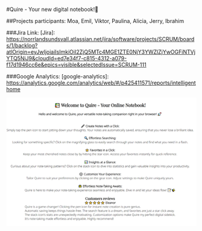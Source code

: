 <!-- jira länk -->
<!-- google analytics länk -->
<!-- närvarande i projekt -->

#Quire - Your new digital notebook!🎈

##Projects participants: Moa, Emil, Viktor, Paulina, Alicia, Jerry, Ibrahim

###Jira Link:
[Jira]: https://norrlandsundsvall.atlassian.net/jira/software/projects/SCRUM/boards/1/backlog?atlOrigin=eyJwIjoiaiIsImkiOiI2ZjQ5MTc4MGE1ZTE0NjY3YWZlZjYwOGFiNTVjYTQ5NiJ9&cloudId=ed7e34f7-c815-4312-a079-f17d1946cc6e&epics=visible&selectedIssue=SCRUM-111


###Google Analytics:
[google-analytics]: https://analytics.google.com/analytics/web/#/p425411571/reports/intelligenthome


![Welcome message/Instructions for Quire](./images/welcomemessage.PNG)
